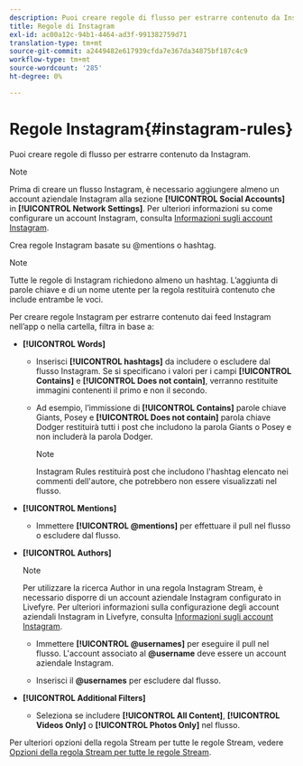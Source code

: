 ```yaml
---
description: Puoi creare regole di flusso per estrarre contenuto da Instagram.
title: Regole di Instagram
exl-id: ac00a12c-94b1-4464-ad3f-991382759d71
translation-type: tm+mt
source-git-commit: a2449482e617939cfda7e367da34875bf187c4c9
workflow-type: tm+mt
source-wordcount: '285'
ht-degree: 0%

---
```


# Regole Instagram{#instagram-rules}

Puoi creare regole di flusso per estrarre contenuto da Instagram.

>[!NOTE]
>
>Prima di creare un flusso Instagram, è necessario aggiungere almeno un account aziendale Instagram alla sezione **[!UICONTROL Social Accounts]** in **[!UICONTROL Network Settings]**. Per ulteriori informazioni su come configurare un account Instagram, consulta [Informazioni sugli account Instagram](../c-users-creating-accounts-with-studio-access/t-configure-social-accout-instagram/c-about-instagram-accounts.md#c_about_instagram_accounts).

Crea regole Instagram basate su @mentions o hashtag.

>[!NOTE]
>
>Tutte le regole di Instagram richiedono almeno un hashtag. L’aggiunta di parole chiave e di un nome utente per la regola restituirà contenuto che include entrambe le voci.

Per creare regole Instagram per estrarre contenuto dai feed Instagram nell’app o nella cartella, filtra in base a:

* **[!UICONTROL Words]**

   * Inserisci **[!UICONTROL hashtags]** da includere o escludere dal flusso Instagram. Se si specificano i valori per i campi **[!UICONTROL Contains]** e **[!UICONTROL Does not contain]**, verranno restituite immagini contenenti il primo e non il secondo.

   * Ad esempio, l’immissione di **[!UICONTROL Contains]** parole chiave Giants, Posey e **[!UICONTROL Does not contain]** parola chiave Dodger restituirà tutti i post che includono la parola Giants o Posey e non includerà la parola Dodger.

      >[!NOTE]
      >
      >Instagram Rules restituirà post che includono l&#39;hashtag elencato nei commenti dell&#39;autore, che potrebbero non essere visualizzati nel flusso.

* **[!UICONTROL Mentions]**

   * Immettere **[!UICONTROL @mentions]** per effettuare il pull nel flusso o escludere dal flusso.

* **[!UICONTROL Authors]**

   >[!NOTE]
   >
   >Per utilizzare la ricerca Author in una regola Instagram Stream, è necessario disporre di un account aziendale Instagram configurato in Livefyre. Per ulteriori informazioni sulla configurazione degli account aziendali Instagram in Livefyre, consulta [Informazioni sugli account Instagram](../c-users-creating-accounts-with-studio-access/t-configure-social-accout-instagram/c-about-instagram-accounts.md#c_about_instagram_accounts).

   * Immettere **[!UICONTROL @usernames]** per eseguire il pull nel flusso. L&#39;account associato al **@username** deve essere un account aziendale Instagram.

   * Inserisci il **@usernames** per escludere dal flusso.

* **[!UICONTROL Additional Filters]**

   * Seleziona se includere **[!UICONTROL All Content]**, **[!UICONTROL Videos Only]** o **[!UICONTROL Photos Only]** nel flusso.

Per ulteriori opzioni della regola Stream per tutte le regole Stream, vedere [Opzioni della regola Stream per tutte le regole Stream](../c-streams/c-stream-rule-options-for-all-stream-rules.md#c_stream_rule_options_for_all_stream_rules).
